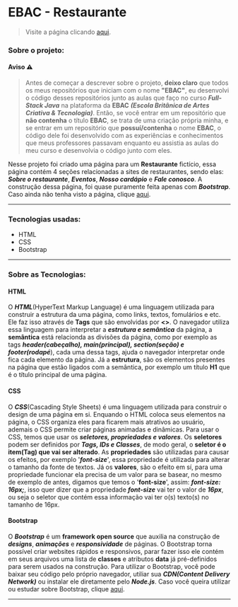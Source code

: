 # EBAC - Restaurante

<!-- Link para página do projeto -->
> Visite a página clicando [aqui](https://matheus-reichemback-stang.github.io/EBAC-restaurante/ "Visitar página").

### Sobre o projeto:

#### Aviso ⚠️
> Antes de começar a descrever sobre o projeto, **deixo claro** que todos os meus repositórios que iniciam com o nome **"EBAC"**, eu desenvolvi o código desses repositórios junto as aulas que faço no curso ***Full-Stack Java*** na plataforma da **EBAC** ***(Escola Britânica de Artes Criativa & Tecnologia)***. Então, se você entrar em um repositório que **não contenha** o título **EBAC**, se trata de uma criação própria minha, e se entrar em um repositório que **possuí/contenha** o nome **EBAC**, o código dele foi desenvolvido com as experiências e conhecimentos que meus professores passavam enquanto eu assistia as aulas do meu curso e desenvolvia o código junto com eles.

Nesse projeto foi criado uma página para um **Restaurante** fictício, essa página contém 4 seções relacionadas a sites de restaurantes, sendo elas: **_Sobre o restaurante_**, **_Eventos_**, **_Nosso cardápio_** e **_Fale conosco_**. A construção dessa página, foi quase puramente feita apenas com _**Bootstrap**_. Caso ainda não tenha visto a página, clique [aqui](https://matheus-reichemback-stang.github.io/EBAC-restaurante/ "Visitar página").

---
 ### Tecnologias usadas:
 * HTML
 * CSS
 * Bootstrap
---
### Sobre as Tecnologias:

#### HTML
O ***HTML***(HyperText Markup Language) é uma linguagem utilizada para construir a estrutura da uma página, como links, textos, fomulários e etc. Ele faz isso através de **Tags** que são envolvidas por **<>**. O navegador utiliza essa linguagem para interpretar a ***estrutura e semântica*** da página, a **semântica** está relacionda as divisões da página, como por exemplo as tags ***header(cabeçalho), main(principal), section(seção) e footer(rodapé***), cada uma dessa tags, ajuda o navegador interpretar onde fica cada elemento da página. Já a **estrutura**, são os elementos presentes na página que estão ligados com a semântica, por exemplo um título **H1** que é o título principal de uma página.

#### CSS
O ***CSS***(Cascading Style Sheets) é uma linguagem utilizada para construir o design de uma página em si. Enquando o HTML coloca seus elementos na página, o CSS organiza eles para ficarem mais atrativos ao usuário, ademais o CSS permite criar páginas animadas e dinâmicas. Para usar o CSS, temos que usar os ***seletores, propriedades e valores***. Os **seletores** podem ser definidos por ***Tags, IDs e Classes***, de modo geral, o **seletor é o item(Tag) que vai ser alterado**. As **propriedades** são utilizadas para causar os efeitos, por exemplo '***font-size***', essa propriedade é utilizada para alterar o tamanho da fonte de textos. Já os **valores**, são o efeito em sí, para uma propriedade funcionar ela precisa de um valor para se basear, no mesmo de exemplo de antes, digamos que temos o '**font-size**', assim: ***font-size: 16px;***, isso quer dizer que a propriedade ***font-size*** vai ter o valor de ***16px***, ou seja o seletor que contém essa informação vai ter o(s) texto(s) no tamanho de 16px.

#### Bootstrap
O ***Bootstrap*** é um **framework open source** que auxilia na construção de **_designs_**, **_animações_** e **_responsividade_** de páginas. O Bootstrap torna possível criar websites rápidos e responsivos, parar fazer isso ele contém em seus arquivos uma lista de
**classes** e atributos **data** já pré-definidos para serem usados na construção. Para utilizar o Bootstrap, você pode baixar seu código pelo próprio navegador, utiliar sua **_CDN(Content Delivery Network)_** ou instalar ele diretamente pelo **_Node.js_**. Caso você
queira utilizar ou estudar sobre Bootstrap, clique [aqui](https://getbootstrap.com/ "Documentação do Bootstrap").

---
